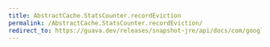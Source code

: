 ```yaml
---
title: AbstractCache.StatsCounter.recordEviction
permalink: /AbstractCache.StatsCounter.recordEviction/
redirect_to: https://guava.dev/releases/snapshot-jre/api/docs/com/google/common/cache/AbstractCache.StatsCounter.html#recordEviction--
---
```

